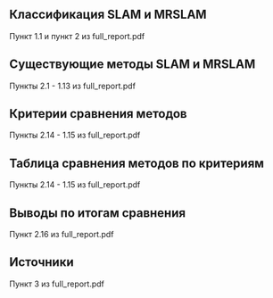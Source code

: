 ## Классификация SLAM и MRSLAM

Пункт 1.1 и пункт 2 из full_report.pdf

## Существующие методы SLAM и MRSLAM

Пункты 2.1 - 1.13 из full_report.pdf

## Критерии сравнения методов

Пункты 2.14 - 1.15 из full_report.pdf

## Таблица сравнения методов по критериям

Пункты 2.14 - 1.15 из full_report.pdf

## Выводы по итогам сравнения

Пункт 2.16 из full_report.pdf

## Источники

Пункт 3 из full_report.pdf